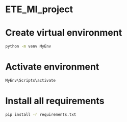 # ETE_Ml_project

# Create virtual environment

```bash
python -m venv MyEnv
```

# Activate environment

```bash
MyEnv\Scripts\activate
```

# Install all requirements

```bash
pip install -r requirements.txt
```
